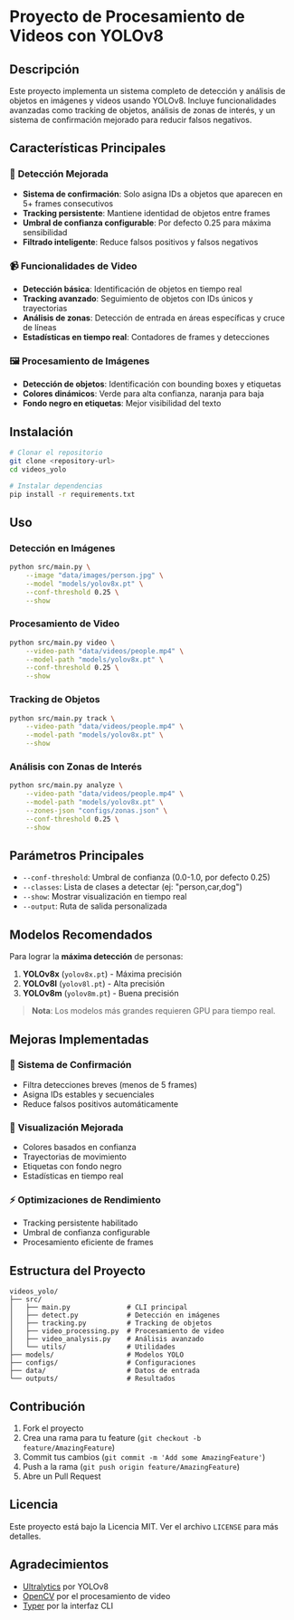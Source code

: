 # Proyecto de Procesamiento de Videos con YOLOv8

## Descripción

Este proyecto implementa un sistema completo de detección y análisis de objetos en imágenes y videos usando YOLOv8. Incluye funcionalidades avanzadas como tracking de objetos, análisis de zonas de interés, y un sistema de confirmación mejorado para reducir falsos negativos.

## Características Principales

### 🎯 **Detección Mejorada**
- **Sistema de confirmación**: Solo asigna IDs a objetos que aparecen en 5+ frames consecutivos
- **Tracking persistente**: Mantiene identidad de objetos entre frames
- **Umbral de confianza configurable**: Por defecto 0.25 para máxima sensibilidad
- **Filtrado inteligente**: Reduce falsos positivos y falsos negativos

### 📹 **Funcionalidades de Video**
- **Detección básica**: Identificación de objetos en tiempo real
- **Tracking avanzado**: Seguimiento de objetos con IDs únicos y trayectorias
- **Análisis de zonas**: Detección de entrada en áreas específicas y cruce de líneas
- **Estadísticas en tiempo real**: Contadores de frames y detecciones

### 🖼️ **Procesamiento de Imágenes**
- **Detección de objetos**: Identificación con bounding boxes y etiquetas
- **Colores dinámicos**: Verde para alta confianza, naranja para baja
- **Fondo negro en etiquetas**: Mejor visibilidad del texto

## Instalación

```bash
# Clonar el repositorio
git clone <repository-url>
cd videos_yolo

# Instalar dependencias
pip install -r requirements.txt
```

## Uso

### Detección en Imágenes

```bash
python src/main.py \
    --image "data/images/person.jpg" \
    --model "models/yolov8x.pt" \
    --conf-threshold 0.25 \
    --show
```

### Procesamiento de Video

```bash
python src/main.py video \
    --video-path "data/videos/people.mp4" \
    --model-path "models/yolov8x.pt" \
    --conf-threshold 0.25 \
    --show
```

### Tracking de Objetos

```bash
python src/main.py track \
    --video-path "data/videos/people.mp4" \
    --model-path "models/yolov8x.pt" \
    --show
```

### Análisis con Zonas de Interés

```bash
python src/main.py analyze \
    --video-path "data/videos/people.mp4" \
    --model-path "models/yolov8x.pt" \
    --zones-json "configs/zonas.json" \
    --conf-threshold 0.25 \
    --show
```

## Parámetros Principales

- `--conf-threshold`: Umbral de confianza (0.0-1.0, por defecto 0.25)
- `--classes`: Lista de clases a detectar (ej: "person,car,dog")
- `--show`: Mostrar visualización en tiempo real
- `--output`: Ruta de salida personalizada

## Modelos Recomendados

Para lograr la **máxima detección** de personas:

1. **YOLOv8x** (`yolov8x.pt`) - Máxima precisión
2. **YOLOv8l** (`yolov8l.pt`) - Alta precisión
3. **YOLOv8m** (`yolov8m.pt`) - Buena precisión

> **Nota**: Los modelos más grandes requieren GPU para tiempo real.

## Mejoras Implementadas

### 🔧 **Sistema de Confirmación**
- Filtra detecciones breves (menos de 5 frames)
- Asigna IDs estables y secuenciales
- Reduce falsos positivos automáticamente

### 🎨 **Visualización Mejorada**
- Colores basados en confianza
- Trayectorias de movimiento
- Etiquetas con fondo negro
- Estadísticas en tiempo real

### ⚡ **Optimizaciones de Rendimiento**
- Tracking persistente habilitado
- Umbral de confianza configurable
- Procesamiento eficiente de frames

## Estructura del Proyecto

```
videos_yolo/
├── src/
│   ├── main.py              # CLI principal
│   ├── detect.py            # Detección en imágenes
│   ├── tracking.py          # Tracking de objetos
│   ├── video_processing.py  # Procesamiento de video
│   ├── video_analysis.py    # Análisis avanzado
│   └── utils/               # Utilidades
├── models/                  # Modelos YOLO
├── configs/                 # Configuraciones
├── data/                    # Datos de entrada
└── outputs/                 # Resultados
```

## Contribución

1. Fork el proyecto
2. Crea una rama para tu feature (`git checkout -b feature/AmazingFeature`)
3. Commit tus cambios (`git commit -m 'Add some AmazingFeature'`)
4. Push a la rama (`git push origin feature/AmazingFeature`)
5. Abre un Pull Request

## Licencia

Este proyecto está bajo la Licencia MIT. Ver el archivo `LICENSE` para más detalles.

## Agradecimientos

- [Ultralytics](https://github.com/ultralytics/ultralytics) por YOLOv8
- [OpenCV](https://opencv.org/) por el procesamiento de video
- [Typer](https://typer.tiangolo.com/) por la interfaz CLI